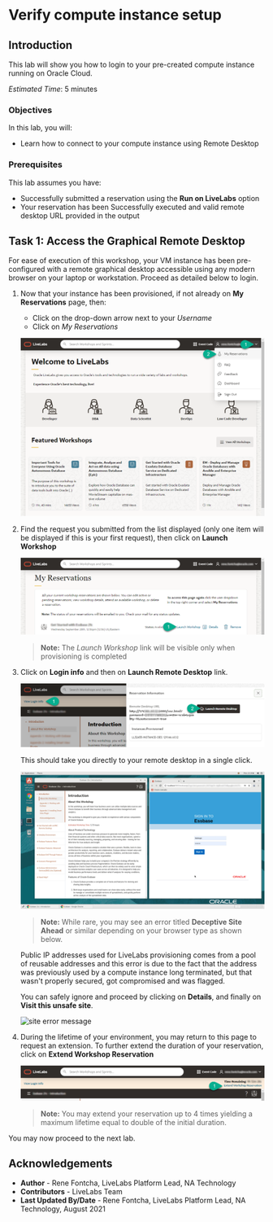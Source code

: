 # Verify compute instance setup

## Introduction
This lab will show you how to login to your pre-created compute instance running on Oracle Cloud.

*Estimated Time*: 5 minutes

### Objectives
In this lab, you will:
- Learn how to connect to your compute instance using Remote Desktop

### Prerequisites

This lab assumes you have:
- Successfully submitted a reservation using the **Run on LiveLabs** option
- Your reservation has been Successfully executed and valid remote desktop URL provided in the output

## Task 1: Access the Graphical Remote Desktop
For ease of execution of this workshop, your VM instance has been pre-configured with a remote graphical desktop accessible using any modern browser on your laptop or workstation. Proceed as detailed below to login.

1. Now that your instance has been provisioned, if not already on **My Reservations** page, then:
    - Click on the drop-down arrow next to your *Username*
    - Click on *My Reservations*

   ![my reservation](images/my-reservations.png "my reservation")

2. Find the request you submitted from the list displayed (only one item will be displayed if this is your first request), then click on **Launch Workshop**

    ![my reservation completed](images/my-reservation-completed.png "my reservation completed")

    >**Note:** The *Launch Workshop* link will be visible only when provisioning is completed

3. Click on **Login info** and then on **Launch Remote Desktop** link.

    ![Login information](images/login-info.png "Login Information")

    This should take you directly to your remote desktop in a single click.

    ![noVNC launch remote desktop](images/novnc-launch-get-started-2.png "noVNC launch remote desktop ")

    >**Note:**  While rare, you may see an error titled **Deceptive Site Ahead** or similar depending on your browser type as shown below.

    Public IP addresses used for LiveLabs provisioning comes from a pool of reusable addresses and this error is due to the fact that the address was previously used by a compute instance long terminated, but that wasn't properly secured, got compromised and was flagged.

    You can safely ignore and proceed by clicking on **Details**, and finally on **Visit this unsafe site**.

    ![site error message](images/novnc-deceptive-site-error.png "site error message ")

4. During the lifetime of your environment, you may return to this page to request an extension. To further extend the duration of your reservation, click on **Extend Workshop Reservation**

    ![Extend Workshop Reservation](images/extend-my-reservation.png "Extend Workshop Reservation")

    >**Note:**  You may extend your reservation up to 4 times yielding a maximum lifetime equal to double of the initial duration.


You may now proceed to the next lab.


## Acknowledgements
* **Author** - Rene Fontcha, LiveLabs Platform Lead, NA Technology
* **Contributors** - LiveLabs Team
* **Last Updated By/Date** - Rene Fontcha, LiveLabs Platform Lead, NA Technology, August 2021
